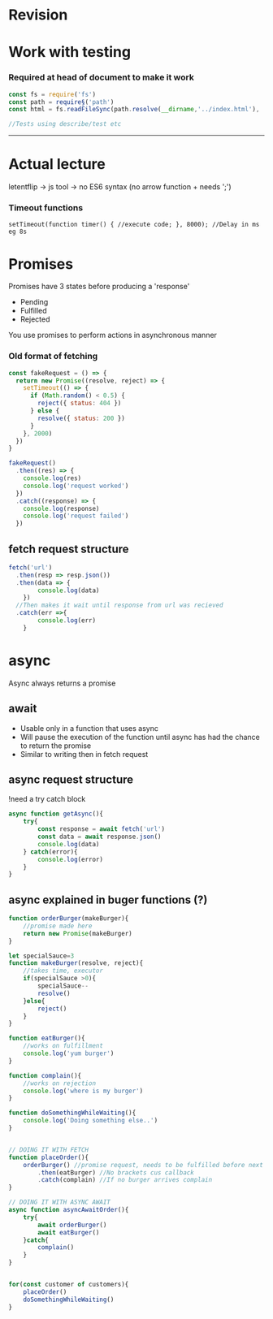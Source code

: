 # Revision

<!-- ## Target an element and add event listener
`//Target element
const variable = document.querySelector('element/.class/#id)'
**
//add event listener to element
variable.addEventListener('event_type', (e)=>{
	//Complete processes
}`

Consider putting the event listener to a truthy if statement to avoid having random listeners when elements are not there
`if(variable){
	variable.addEventListener(...)
}`

If document.addEventListener(...) it refers to all document


---

## Interact with HTML elements
- <var>.textContent -> retrieve/change text content of section
- <var>.setAttribute('key', 'parameters') -> set attribute to variable, key(example id-type-style) parameters(whatever is inside quotes)
- <var>.removeAttribute('key') -> remove all attributes related to key
- <var>.createElement('type') -> create new element that can be appended to a parent element
- <var>.appendChild(element) -> append element in other element



---

## Inside addEventListener

- input -> input variable is created by default 
	+ input.value -> returns the value inputted by user
- <forms>.preventDefault() -> stop default behaviour (example forms refresh/redirect pages, you can stop that)



## Fetch - inside addEventListener('submit, ()=>{}')

`fetch(url) //send request to url
	.then(response => response.json()) //convert server response to json
	.then(data => { 
		console.log(data) //log the data to see what's in it
		})`

---
 -->


 
# Work with testing

### Required at head of document to make it work
```js
const fs = require('fs')
const path = require§('path')
const html = fs.readFileSync(path.resolve(__dirname,'../index.html'), 'utf8')

//Tests using describe/test etc

```


---------------------------------------------------


# Actual lecture

letentflip -> js tool -> no ES6 syntax (no arrow function + needs ';')

### Timeout functions
`setTimeout(function timer() {
	//execute code;
}, 8000); //Delay in ms eg 8s
`

# Promises

Promises have 3 states before producing a 'response'
- Pending
- Fulfilled
- Rejected

You use promises to perform actions in asynchronous manner


### Old format of fetching
```js
const fakeRequest = () => {
  return new Promise((resolve, reject) => {
    setTimeout(() => {
      if (Math.random() < 0.5) {
        reject({ status: 404 })
      } else {
        resolve({ status: 200 })
      }
    }, 2000)
  })
}

fakeRequest()
  .then((res) => {
    console.log(res)
    console.log('request worked')
  })
  .catch((response) => {
    console.log(response)
    console.log('request failed')
  })

```

## fetch request structure
```js
fetch('url')
  .then(resp => resp.json()) 
  .then(data => {
		console.log(data)
	})
  //Then makes it wait until response from url was recieved 
  .catch(err =>{
		console.log(err)
	}

```


# async
Async always returns a promise

## await
- Usable only in a function that uses async
- Will pause the execution of the function until async has had the chance to return the promise
- Similar to writing then in fetch request

## async request structure
!need a try catch block
```js
async function getAsync(){
	try{
		const response = await fetch('url')
		const data = await response.json()
		console.log(data)
	} catch(error){
		console.log(error)
	}
}
```

## async explained in buger functions (?)

```js
function orderBurger(makeBurger){
	//promise made here
	return new Promise(makeBurger)
}

let specialSauce=3
function makeBurger(resolve, reject){
	//takes time, executor
	if(specialSauce >0){
		specialSauce--
		resolve()
	}else{
		reject()
	}
}

function eatBurger(){
	//works on fulfillment
	console.log('yum burger')
}

function complain(){
	//works on rejection
	console.log('where is my burger')
}

function doSomethingWhileWaiting(){
	console.log('Doing something else..')
}


// DOING IT WITH FETCH
function placeOrder(){
	orderBurger() //promise request, needs to be fulfilled before next call of function so
		.then(eatBurger) //No brackets cus callback
		.catch(complain) //If no burger arrives complain
}

// DOING IT WITH ASYNC AWAIT
async function asyncAwaitOrder(){
	try{
		await orderBurger()
		await eatBurger()
	}catch{
		complain()
	}
}


for(const customer of customers){
	placeOrder()
	doSomethingWhileWaiting()
}

```











